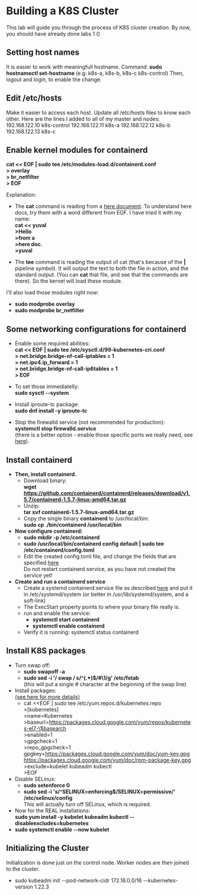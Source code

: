 # Building a K8S Cluster

This lab will guide you through the process of K8S cluster creation.
By now, you should have already done labs 1 ()

## Setting host names
It is easier to work with meaningfull hostname.
Command:
  **sudo hostnamectl set-hostname <host-name>**  (e.g: k8s-a, k8s-b, k8s-c k8s-control)
Then, logout and login, to enable the change.

## Edit /etc/hosts

Make it easier to access each host.
Update all /etc/hosts files to know each other.
Here are the lines I added to all of my master and nodes:
192.168.122.10 k8s-control
192.168.122.11 k8s-a
192.168.122.12 k8s-b
192.168.122.13 k8s-c

## Enable kernel modules for containerd

**cat << EOF | sudo tee /etc/modules-load.d/containerd.conf  
\> overlay  
\> br_netfilter  
\> EOF**

Explanation:
- The **cat** command is reading from a [here document](https://tldp.org/LDP/abs/html/here-docs.html).
To understand here docs, try them with a word different from EOF.
I have tried it with my name:  
**cat << yuval  
\>Hello  
\>from a  
\>here doc.  
\>yuval**  

- The **tee** command is reading the output of cat (that's because of the **|** pipeline symbol).
It will output the text to both the file in action, and the standard output.
(You can **cat** that file, and see that the commands are there).
So the kernel will load these module.

I'll also load those modules right now:
- **sudo modprobe overlay**
- **sudo modprobe br_netfilter**

## Some networking configurations for containerd

- Enable some required abilities:  
**cat << EOF | sudo tee /etc/sysctl.d/99-kubernetes-cri.conf  
\> net.bridge.bridge-nf-call-iptables = 1  
\> net.ipv4.ip_forward = 1  
\> net.bridge.bridge-nf-call-ip6tables = 1  
\> EOF**  

- To set those immediatelly:  
**sudo sysctl --system**  
- Install iproute-tc package:  
**sudo dnf install -y iproute-tc**  
- Stop the firewalld service (not recommended for production):  
**systemctl stop firewalld.service**  
(there is a better option - enable those specific ports we really need, see [here](https://www.tecmint.com/install-a-kubernetes-cluster-on-centos-8/)).

## Install containerd

<!-- - First, remove pre-installed docker from your machines:
  **NOT NEEDED**
  - sudo yum remove buildah skopeo podman containers-common atomic-registries docker container-tools
  - sudo rm -rf /etc/containers/* /var/lib/containers/* /etc/docker /etc/subuid* /etc/subgid*
  - sudo cd ~ && rm -rf /.local/share/containers/ -->
- **Then, install containerd.**
  - Download binary:  
  **wget https://github.com/containerd/containerd/releases/download/v1.5.7/containerd-1.5.7-linux-amd64.tar.gz**
  - Unzip:  
  **tar xvf containerd-1.5.7-linux-amd64.tar.gz**
  - Copy the single binary **containerd** to /usr/local/bin:  
**sudo cp ./bin/containerd /usr/local/bin**
- **Now configure containerd:**
  - **sudo mkdir -p /etc/containerd**
  - **sudo /usr/local/bin/containerd config default | sudo tee /etc/containerd/config.toml**
  - Edit the created config.toml file, and change the fields that are specified [here](https://kubernetes.io/docs/setup/production-environment/container-runtimes/#containerd-systemd)  
  Do not restart containerd service, as you have not created the service yet!
- **Create and run a containerd service**  
  - Create a systemd containerd.service file as described [here](https://github.com/containerd/containerd/blob/main/docs/ops.md) and put it in /etc/systemd/system (or better in /usr/lib/systemd/system, and a soft-link)
  - The ExecStart property points to where your binary file really is.
  - run and enable the service:  
    - **systemctl start containerd**
    - **systemctl enable containerd**
  - Verify it is running:
  systemctl status containerd

## Install K8S packages

- Turn swap off:
  - **sudo swapoff -a**
  - **sudo sed -i '/ swap / s/^\(.*\)$/#\1/g' /etc/fstab**  
  (this will put a single # character at the beginning of the swap line)
- Install packages:  
  [(see here for more details)](https://kubernetes.io/docs/setup/production-environment/tools/kubeadm/install-kubeadm/#installing-kubeadm-kubelet-and-kubectl)
  - cat <<EOF | sudo tee /etc/yum.repos.d/kubernetes.repo  
\>[kubernetes]  
\>name=Kubernetes  
\>baseurl=https://packages.cloud.google.com/yum/repos/kubernetes-el7-\$basearch  
\>enabled=1  
\>gpgcheck=1  
\>repo_gpgcheck=1  
gpgkey=https://packages.cloud.google.com/yum/doc/yum-key.gpg https://packages.cloud.google.com/yum/doc/rpm-package-key.gpg
\>exclude=kubelet kubeadm kubectl  
\>EOF  
- Disable SELinux:  
  - **sudo setenforce 0**
  - **sudo sed -i 's/^SELINUX=enforcing$/SELINUX=permissive/' /etc/selinux/config**  
  This will actually turn off SELinux, which is required.
- Now for the REAL installations:  
  **sudo yum install -y kubelet kubeadm kubectl --disableexcludes=kubernetes**
- **sudo systemctl enable --now kubelet**


## Initializing the Cluster

Initialization is done just on the control node.
Worker nodes are then joined to the cluster.
- sudo kubeadm init --pod-network-cidr 172.16.0.0/16 --kubernetes-version 1.22.3